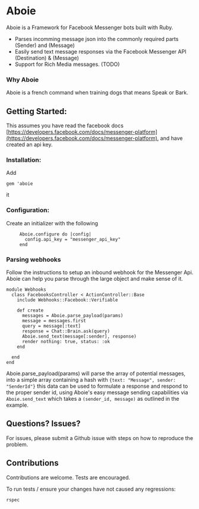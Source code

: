 # Aboie


Aboie is a Framework for Facebook Messenger bots built with Ruby.

* Parses incomming message json into the commonly required parts (Sender) and (Message)
* Easily send text message responses via the Facebook Messenger API (Destination) & (Message)
* Support for Rich Media messages. (TODO)


### Why Aboie

Aboie is a french command when training dogs that means Speak or Bark.

## Getting Started:

This assumes you have read the facebook docs [https://developers.facebook.com/docs/messenger-platform](https://developers.facebook.com/docs/messenger-platform), and have created an api key.

### Installation:

Add

`gem 'aboie`

it

### Configuration:

Create an initializer with the following

```
	 Aboie.configure do |config|
	   config.api_key = "messenger_api_key"
	 end
```


### Parsing webhooks

Follow the instructions to setup an inbound webhook for the Messenger Api.
Aboie can help you parse through the large object and make sense of it.

```
module Webhooks
  class FacebooksController < ActionController::Base
    include Webhooks::Facebook::Verifiable

    def create
      messages = Aboie.parse_payload(params)
      message = messages.first
      query = message[:text]
      response = Chat::Brain.ask(query)
      Aboie.send_text(message[:sender], response)
      render nothing: true, status: :ok
    end

  end
end

```

Aboie.parse_payload(params) will parse the array of potential messages, into a simple array containing a hash with `{text: "Message", sender: "SenderId"}` this data can be used to formulate a response and respond to the proper sender id, using Aboie's easy message sending capabilities via `Aboie.send_text` which takes a `(sender_id, message)` as outlined in the example.




## Questions?  Issues?

For issues, please submit a Github issue with steps on how to reproduce the problem.


## Contributions

Contributions are welcome. Tests are encouraged.

To run tests / ensure your changes have not caused any regressions:

```
rspec
```
